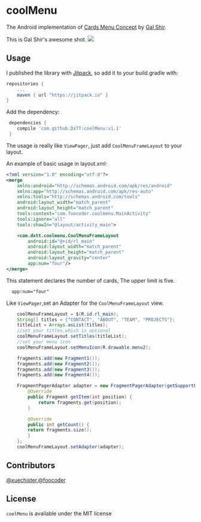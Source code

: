 # coolMenu
The Android implementation of [Cards Menu Concept](https://dribbble.com/shots/2389505-Cards-Menu-Concept) by [Gal Shir](https://dribbble.com/galshir).

This is Gal Shir's awesome shot.
![](https://d13yacurqjgara.cloudfront.net/users/729829/screenshots/2389505/menu.gif)

## Usage
I published the library with [Jitpack](https://jitpack.io), so add it to your build.gradle with:
```gradle
repositories {
    ...
    maven { url "https://jitpack.io" }
}
```

Add the dependency:
```gradle
 dependencies {
 	compile 'com.github.DxTT:coolMenu:v1.1'
 }
```

The usage is really like `ViewPager`, just add `CoolMenuFrameLayout` to your layout.

An example of basic usage in layout.xml:

```xml
<?xml version="1.0" encoding="utf-8"?>
<merge
    xmlns:android="http://schemas.android.com/apk/res/android"
    xmlns:app="http://schemas.android.com/apk/res-auto"
    xmlns:tools="http://schemas.android.com/tools"
    android:layout_width="match_parent"
    android:layout_height="match_parent"
    tools:context="com.foocoder.coolmenu.MainActivity"
    tools:ignore="all"
    tools:showIn="@layout/activity_main">

    <com.dxtt.coolmenu.CoolMenuFrameLayout
        android:id="@+id/rl_main"
        android:layout_width="match_parent"
        android:layout_height="match_parent"
        android:layout_gravity="center"
        app:num="four"/>
</merge>
```

This statement declares the number of cards, The upper limit is five.
```xml
  app:num="four"
```

Like `ViewPager`,set an Adapter for the `CoolMenuFrameLayout` view.
```java
    coolMenuFrameLayout = $(R.id.rl_main);
    String[] titles = {"CONTACT", "ABOUT", "TEAM", "PROJECTS"};
    titleList = Arrays.asList(titles);
    //set your titles,which is optional
    coolMenuFrameLayout.setTitles(titleList);
    //set your menu icon
    coolMenuFrameLayout.setMenuIcon(R.drawable.menu2);

    fragments.add(new Fragment1());
    fragments.add(new Fragment2());
    fragments.add(new Fragment3());
    fragments.add(new Fragment4());

    FragmentPagerAdapter adapter = new FragmentPagerAdapter(getSupportFragmentManager()) {
        @Override
        public Fragment getItem(int position) {
            return fragments.get(position);
        }

        @Override
        public int getCount() {
	    return fragments.size();
        }
    };
    coolMenuFrameLayout.setAdapter(adapter);
```

## Contributors
[@xuechister](https://github.com/xuechister),[@foocoder](https://github.com/notice501)

## License
`coolMenu` is available under the MIT license
